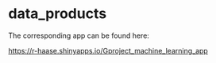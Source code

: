 # data_products

The corresponding app can be found here:

https://r-haase.shinyapps.io/Gproject_machine_learning_app
